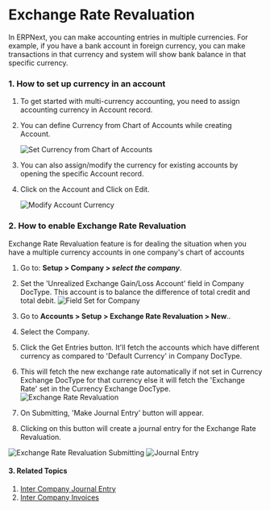 <!-- add-breadcrumbs -->
# Exchange Rate Revaluation

In ERPNext, you can make accounting entries in multiple currencies. For example, if you have a bank account in foreign currency, you can make transactions in that currency and system will show bank balance in that specific currency.

### 1. How to set up currency in an account

1. To get started with multi-currency accounting, you need to assign accounting currency in Account record.
1. You can define Currency from Chart of Accounts while creating Account.

    <img class="screenshot" alt="Set Currency from Chart of Accounts"  	src="{{docs_base_url}}/assets/img/accounts/multi-currency/chart-of-accounts.png">

1. You can also assign/modify the currency for existing accounts by opening the specific Account record.
1. Click on the Account and Click on Edit.

   <img class="screenshot" alt="Modify Account Currency"  	src="{{docs_base_url}}/assets/img/accounts/multi-currency/account.png">

### 2. How to enable Exchange Rate Revaluation

Exchange Rate Revaluation feature is for dealing the situation when you have a multiple currency accounts in one company's chart of accounts

1. Go to: **Setup > Company > *select the company***.
1. Set the 'Unrealized Exchange Gain/Loss Account' field in Company DocType. This account is to balance the difference of total credit and total debit.
    <img class="screenshot" alt="Field Set for Company"  	src="{{docs_base_url}}/assets/img/accounts/exchange-rate-revaluation/field_set_company.png">
1. Go to **Accounts > Setup > Exchange Rate Revaluation > New**..
1. Select the Company.
1. Click the Get Entries button. It'll fetch the accounts which have different currency as compared to 'Default Currency' in Company DocType.
1. This will fetch the new exchange rate automatically if not set in Currency Exchange DocType for that currency else it will fetch the 'Exchange Rate' set in the Currency Exchange DocType.
    <img class="screenshot" alt="Exchange Rate Revaluation"  	src="{{docs_base_url}}/assets/img/accounts/exchange-rate-revaluation/exchange-rate-revaluation.png">

1. On Submitting, 'Make Journal Entry' button will appear.
1. Clicking on this button will create a journal entry for the Exchange Rate Revaluation.

<img class="screenshot" alt="Exchange Rate Revaluation Submitting"  	src="{{docs_base_url}}/assets/img/accounts/exchange-rate-revaluation/exchange-rate-revaluation-submit.png">

<img class="screenshot" alt="Journal Entry"  	src="{{docs_base_url}}/assets/img/accounts/exchange-rate-revaluation/journal-entry.png">

#### 3. Related Topics
1. [Inter Company Journal Entry](/docs/user/manual/en/accounts/inter-company-journal-entry)
1. [Inter Company Invoices](/docs/user/manual/en/accounts/inter-company-invoices)
